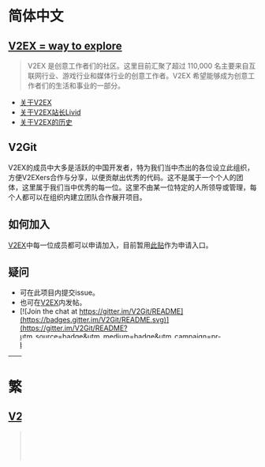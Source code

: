 # 简体中文
## [ V2EX = way to explore](https://v2ex.com/)
> V2EX 是创意工作者们的社区。这里目前汇聚了超过 110,000 名主要来自互联网行业、游戏行业和媒体行业的创意工作者。V2EX 希望能够成为创意工作者们的生活和事业的一部分。 

- [关于V2EX](https://v2ex.com/about)
- [关于V2EX站长Livid](http://livid.v2ex.com/portfolio.html)
- [关于V2EX的历史](http://livid.v2ex.com/essays/2012/04/25/v2ex-2to3/)

## V2Git
V2EX的成员中大多是活跃的中国开发者，特为我们当中杰出的各位设立此组织，方便V2EXers合作与分享，以便贡献出优秀的代码。这不是属于一个个人的团体，这里属于我们当中优秀的每一位。这里不由某一位特定的人所领导或管理，每个人都可以在组织内建立团队合作展开项目。

## 如何加入
[V2EX](https://v2ex.com/)中每一位成员都可以申请加入，目前暂用[此贴](https://v2ex.com/t/278487#reply421)作为申请入口。

## 疑问
- 可在此项目内提交issue。
- 也可在[V2EX](https://v2ex.com/)内发帖。
- [![Join the chat at https://gitter.im/V2Git/README](https://badges.gitter.im/V2Git/README.svg)](https://gitter.im/V2Git/README?utm_source=badge&utm_medium=badge&utm_campaign=pr-badge&utm_content=badge)

****
# 繁体中文

## [ V2EX = way to explore](https://v2ex.com/)
> V2EX 是創意工作者們的社區。這裡目前匯聚了超過 110,000 名主要來自互聯網行業、遊戲行業和媒體行業的創意工作者。 V2EX 希望能夠成為創意工作者們的生活和事業的一部分。

- [關於V2EX](https://v2ex.com/about)
- [關於V2EX站長Livid](http://livid.v2ex.com/portfolio.html)
- [關於V2EX的歷史](http://livid.v2ex.com/essays/2012/04/25/v2ex-2to3/)

## V2Git
V2EX的成員中大多是活躍的中國開發者，特為我們當中傑出的各位設立此組織，方便V2EXers合作與分享，以便貢獻出優秀的代碼。這不是屬於一個個人的團體，這裡屬於我們當中優秀的每一位。這裡不由某一位特定的人所領導或管理，每個人都可以在組織內建立團隊合作展開項目。

## 如何加入
[V2EX](https://v2ex.com/)中每一位成員都可以申請加入，目前暫用[此貼](https://v2ex.com/t/278487#reply421)作為申請入口。

## 疑問
- 可在此項目內提交issue。
- 也可在[V2EX](https://v2ex.com/)內發帖。
- [![Join the chat at https://gitter.im/V2Git/README](https://badges.gitter.im/V2Git/README.svg)](https://gitter.im/V2Git/README ?utm_source=badge&utm_medium=badge&utm_campaign=pr-badge&utm_content=badge)

****
# English

## [V2EX = way to explore](https://v2ex.com/)
> V2EX is a community of start-ups, designers, developers and creative people. 

- [About V2EX](https://v2ex.com/about)
- [About V2EX's Webmaster - Livid](http://livid.v2ex.com/portfolio.html)
- [About the history of V2EX](http://livid.v2ex.com/essays/2012/04/25/v2ex-2to3/)

## V2Git
V2EX consists of outstanding Chinese developers, this organization is specially set up for V2EXers. So it's easier for us to collaborate and share in order to contribute good code. This is not an organization for one individual, but for every one of us. This organization is not led nor managed by a particular member. Everyone could form a team within it to cooperate projects.
## How to join
Every member of [V2EX](https://v2ex.com/) could apply. Now we use [this post](https://v2ex.com/t/278487#reply421) as a temporary application entrance.

## Questions
- You could submit issue in this project.
- You could also post in [V2EX](https://v2ex.com/).
- [![Join the chat at https://gitter.im/V2Git/README](https://badges.gitter.im/V2Git/README.svg)](https://gitter.im/V2Git/README?utm_source=badge&utm_medium=badge&utm_campaign=pr-badge&utm_content=badge)

****
# français

## [V2EX = moyen d'explorer](https://v2ex.com/)
> V2EX est une communauté de start-ups, les concepteurs, les développeurs et les créateurs.

- [A propos de V2EX](https://v2ex.com/about)
- [A propos de Webmaster de V2EX - Livid](http://livid.v2ex.com/portfolio.html)
- [A propos de l'histoire de V2EX](http://livid.v2ex.com/essays/2012/04/25/v2ex-2to3/)

## V2Git
V2EX se compose de développeurs chinois exceptionnels, cette organisation est spécialement mis en place pour V2EXers. Il est donc plus facile pour nous de collaborer et de partager afin de contribuer bon code. Ce n'est pas une organisation pour une personne, mais pour chacun d'entre nous. Cette organisation ne conduit ni géré par un membre particulier. Tout le monde pourrait former une équipe à l'intérieur pour coopérer projets.
## Comment adhérer
Chaque membre de [V2EX](https://v2ex.com/) pourrait appliquer. Maintenant, nous utilisons [ce post](https://v2ex.com/t/278487#reply421) comme une entrée temporaire de l'application.

## Les questions
- Vous pouvez soumettre issue dans ce projet.
- Vous pouvez également poster dans [V2EX](https://v2ex.com/).
- [![Join the chat at https://gitter.im/V2Git/README](https://badges.gitter.im/V2Git/README.svg)](https://gitter.im/V2Git/README?utm_source=badge&utm_medium=badge&utm_campaign=pr-badge&utm_content=badge)
